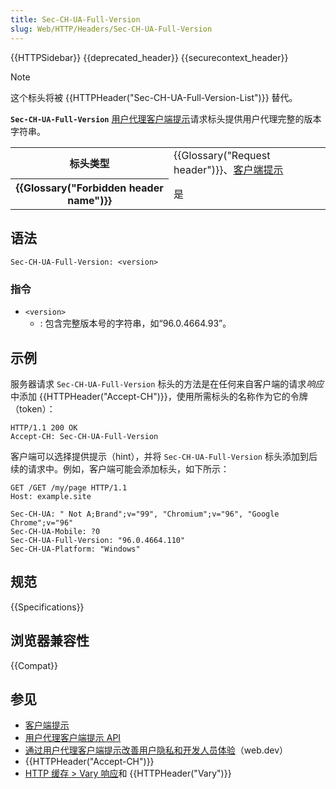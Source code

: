 ```yaml
---
title: Sec-CH-UA-Full-Version
slug: Web/HTTP/Headers/Sec-CH-UA-Full-Version
---
```


{{HTTPSidebar}} {{deprecated_header}} {{securecontext_header}}

> [!NOTE]
> 这个标头将被 {{HTTPHeader("Sec-CH-UA-Full-Version-List")}} 替代。

**`Sec-CH-UA-Full-Version`** [用户代理客户端提示](/zh-CN/docs/Web/HTTP/Client_hints#user-agent_client_hints)请求标头提供用户代理完整的版本字符串。

<table class="properties">
  <tbody>
    <tr>
      <th scope="row">标头类型</th>
      <td>
        {{Glossary("Request header")}}、<a href="/zh-CN/docs/Web/HTTP/Client_hints">客户端提示</a>
      </td>
    </tr>
    <tr>
      <th scope="row">{{Glossary("Forbidden header name")}}</th>
      <td>是</td>
    </tr>
  </tbody>
</table>

## 语法

```http
Sec-CH-UA-Full-Version: <version>
```

### 指令

- `<version>`
  - : 包含完整版本号的字符串，如“96.0.4664.93”。

## 示例

服务器请求 `Sec-CH-UA-Full-Version` 标头的方法是在任何来自客户端的请求*响应*中添加 {{HTTPHeader("Accept-CH")}}，使用所需标头的名称作为它的令牌（token）：

```http
HTTP/1.1 200 OK
Accept-CH: Sec-CH-UA-Full-Version
```

客户端可以选择提供提示（hint），并将 `Sec-CH-UA-Full-Version` 标头添加到后续的请求中。例如，客户端可能会添加标头，如下所示：

```http
GET /GET /my/page HTTP/1.1
Host: example.site

Sec-CH-UA: " Not A;Brand";v="99", "Chromium";v="96", "Google Chrome";v="96"
Sec-CH-UA-Mobile: ?0
Sec-CH-UA-Full-Version: "96.0.4664.110"
Sec-CH-UA-Platform: "Windows"
```

## 规范

{{Specifications}}

## 浏览器兼容性

{{Compat}}

## 参见

- [客户端提示](/zh-CN/docs/Web/HTTP/Client_hints)
- [用户代理客户端提示 API](/zh-CN/docs/Web/API/User-Agent_Client_Hints_API)
- [通过用户代理客户端提示改善用户隐私和开发人员体验](https://developer.chrome.google.cn/docs/privacy-security/user-agent-client-hints?hl=zh-cn)（web.dev）
- {{HTTPHeader("Accept-CH")}}
- [HTTP 缓存 > Vary 响应](/zh-CN/docs/Web/HTTP/Caching#vary_响应)和 {{HTTPHeader("Vary")}}
